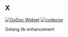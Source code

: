 ## X

[![GoDoc Widget](https://godoc.org/github.com/utilsgo/x?status.svg)](https://godoc.org/github.com/utilsgo/x)
[![codecov](https://codecov.io/gh/utilsgo/x/branch/main/graph/badge.svg)](https://codecov.io/gh/utilsgo/x)

Golang lib enhancement